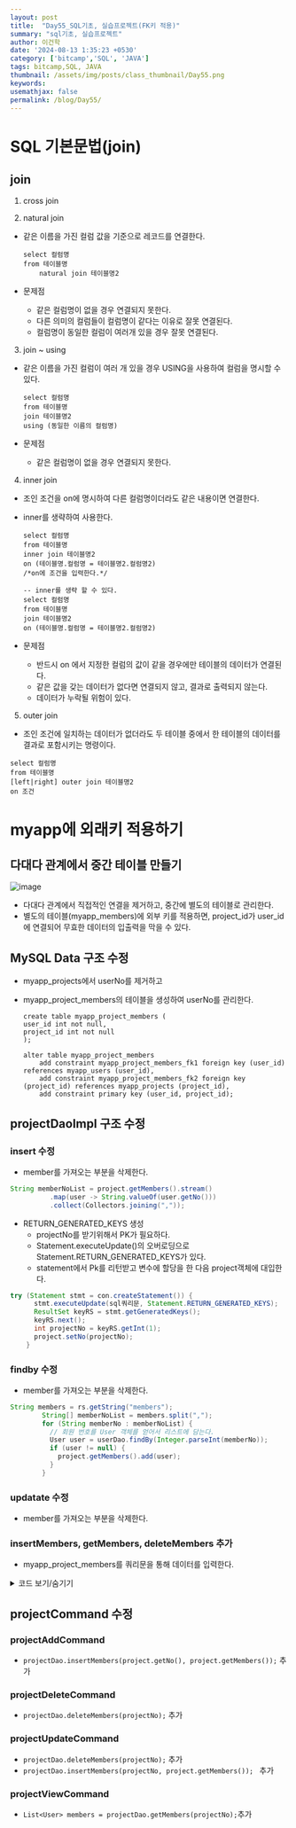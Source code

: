 ```yaml
---
layout: post
title:  "Day55_SQL기초, 실습프로젝트(FK키 적용)"
summary: "sql기초, 실습프로젝트"
author: 이건학
date: '2024-08-13 1:35:23 +0530'
category: ['bitcamp','SQL', 'JAVA']
tags: bitcamp,SQL, JAVA
thumbnail: /assets/img/posts/class_thumbnail/Day55.png
keywords: 
usemathjax: false
permalink: /blog/Day55/
---
```


# SQL 기본문법(join)
## join
1) cross join

2) natural join
- 같은 이름을 가진 컬럼 값을 기준으로 레코드를 연결한다.
  
  ```mysql
  select 컬럼명
  from 테이블명
      natural join 테이블명2
  ```
- 문제점
  - 같은 컬럼명이 없을 경우 연결되지 못한다.
  - 다른 의미의 컬럼들이 컬럼명이 같다는 이유로 잘못 연결된다.
  - 컬럼명이 동일한 컬럼이 여러개 있을 경우 잘못 연결된다.

3) join ~ using
- 같은 이름을 가진 컬럼이 여러 개 있을 경우 USING을 사용하여 컬럼을 명시할 수 있다.
  
  ```mysql
  select 컬럼명
  from 테이블명
  join 테이블명2
  using (동일한 이름의 컬럼명)
  ```
- 문제점
    - 같은 컬럼명이 없을 경우 연결되지 못한다.

4) inner join
- 조인 조건을 on에 명시하여 다른 컬럼명이더라도 같은 내용이면 연결한다.
- inner를 생략하여 사용한다. 
  
  ```mysql
  select 컬럼명
  from 테이블명
  inner join 테이블명2
  on (테이블명.컬럼명 = 테이블명2.컬럼명2)
  /*on에 조건을 입력한다.*/
  
  -- inner를 생략 할 수 있다.
  select 컬럼명
  from 테이블명
  join 테이블명2
  on (테이블명.컬럼명 = 테이블명2.컬럼명2)
  ```
- 문제점
    - 반드시 on 에서 지정한 컬럼의 값이 같을 경우에만 테이블의 데이터가 연결된다.
    - 같은 값을 갖는 데이터가 없다면 연결되지 않고, 결과로 출력되지 않는다.
    - 데이터가 누락될 위험이 있다.

5) outer join
- 조인 조건에 일치하는 데이터가 없더라도 두 테이블 중에서 한 테이블의 데이터를 결과로 포함시키는 명령이다.
```mysql
select 컬럼명
from 테이블명
[left|right] outer join 테이블명2
on 조건
```

# myapp에 외래키 적용하기
## 다대다 관계에서 중간 테이블 만들기
![image](https://github.com/user-attachments/assets/c5681a20-d3a9-4777-9031-a6c65c3ee5c2)
- 다대다 관계에서 직접적인 연결을 제거하고, 중간에 별도의 테이블로 관리한다.
- 별도의 테이블(myapp_members)에 외부 키를 적용하면, project_id가 user_id에 연결되어 무효한 데이터의 입출력을 막을 수 있다.

## MySQL Data 구조 수정
- myapp_projects에서 userNo를 제거하고
- myapp_project_members의 테이블을 생성하여 userNo를 관리한다.
  
  ```mysql
  create table myapp_project_members (
  user_id int not null,
  project_id int not null
  );
  
  alter table myapp_project_members
      add constraint myapp_project_members_fk1 foreign key (user_id) references myapp_users (user_id),
      add constraint myapp_project_members_fk2 foreign key (project_id) references myapp_projects (project_id),
      add constraint primary key (user_id, project_id);
  ```

## projectDaoImpl 구조 수정
### insert 수정
- member를 가져오는 부분을 삭제한다.
```java
String memberNoList = project.getMembers().stream()
          .map(user -> String.valueOf(user.getNo())) 
          .collect(Collectors.joining(","));
```
- RETURN_GENERATED_KEYS 생성
  - projectNo를 받기위해서 PK가 필요하다.
  - Statement.executeUpdate()의 오버로딩으로 Statement.RETURN_GENERATED_KEYS가 있다.
  - statement에서 Pk를 리턴받고 변수에 할당을 한 다음 project객체에 대입한다.
```java
try (Statement stmt = con.createStatement()) {
      stmt.executeUpdate(sql쿼리문, Statement.RETURN_GENERATED_KEYS);
      ResultSet keyRS = stmt.getGeneratedKeys();
      keyRS.next();
      int projectNo = keyRS.getInt(1);
      project.setNo(projectNo);
    }
```

### findby 수정
- member를 가져오는 부분을 삭제한다.
```java
String members = rs.getString("members");
        String[] memberNoList = members.split(",");
        for (String memberNo : memberNoList) {
          // 회원 번호를 User 객체를 얻어서 리스트에 담는다.
          User user = userDao.findBy(Integer.parseInt(memberNo));
          if (user != null) {
            project.getMembers().add(user);
          }
        }
```
### updatate 수정
- member를 가져오는 부분을 삭제한다.

### insertMembers, getMembers, deleteMembers 추가
- myapp_project_members를 쿼리문을 통해 데이터를 입력한다.
<details>
<summary>코드 보기/숨기기</summary>

```java
  @Override
  public boolean insertMembers(int projectNo, List<User> members) throws Exception {
    try (Statement stmt = con.createStatement()) {
      for (User user : members) {

        stmt.executeUpdate(String.format(
            "insert into myapp_project_members('user_id','project_id')" +
                "values (%d,%d)",
            projectNo,
            user.getNo()
        ));
      }
      return true;
    }
  }

  @Override
  public List<User> getMembers(int projectNo) throws Exception {
    try (Statement stmt = con.createStatement()) {
      ResultSet rs = stmt.executeQuery(
          "select pm.user_id, u.name" +
              " from myapp_project_members pm" +
              " join myapp_users u" +
              " on pm.user_id = u.user_id" +
              " where pm.project_id = " + projectNo
      );
      List<User> list = new ArrayList<>();
      while (rs.next()) {
        User user = new User();
        user.setNo(rs.getInt("user_id"));
        user.setName(rs.getString("name"));
        list.add(user);
      }
      return list;
    }
  }

  @Override
  public boolean deleteMembers(int projectNo) throws Exception {
    try (Statement stmt = con.createStatement()) {
      stmt.executeUpdate("delete from myapp_project_members where project_id = " + projectNo);
    }
    return false;
  }
```
</details>

## projectCommand 수정
### projectAddCommand
- ```projectDao.insertMembers(project.getNo(), project.getMembers());``` 추가
### projectDeleteCommand 
- ```projectDao.deleteMembers(projectNo);``` 추가
### projectUpdateCommand
  - ```projectDao.deleteMembers(projectNo);``` 추가
  - ```projectDao.insertMembers(projectNo, project.getMembers()); ``` 추가
### projectViewCommand
- ```List<User> members = projectDao.getMembers(projectNo);```추가

